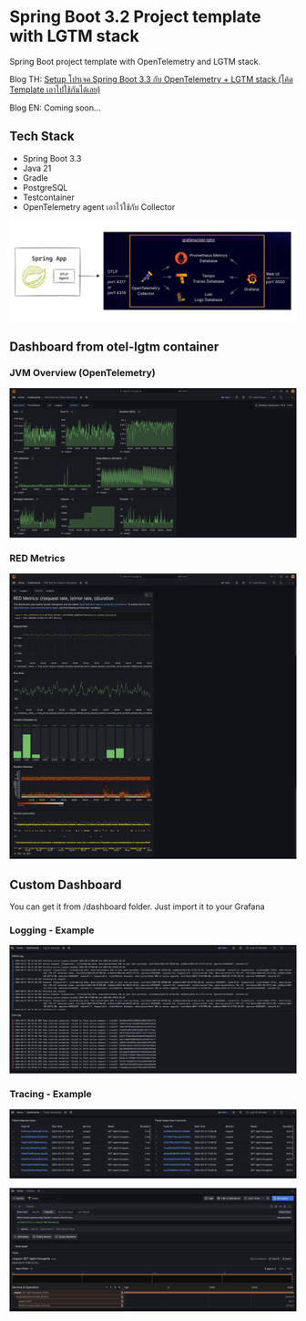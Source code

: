 # Spring Boot 3.2 Project template with LGTM stack

Spring Boot project template with OpenTelemetry and LGTM stack.

Blog TH: [Setup โปรเจค Spring Boot 3.3 กับ OpenTelemetry + LGTM stack (โค้ด Template เอาไปใช้กันได้เลย)](https://tpbabparn.medium.com/setup-โปรเจค-spring-boot-3-3-กับ-opentelemetry-lgtm-stack-โค้ด-template-เอาไปใช้กันได้เลย-1bb91dc9f7f5)

Blog EN: Coming soon...

## Tech Stack

* Spring Boot 3.3 
* Java 21 
* Gradle 
* PostgreSQL 
* Testcontainer
* OpenTelemetry agent เอาไว้ใช้กับ Collector

![Diagram for this side project - Spring Boot + OpenTelemetry + LGTM Stack](images/img.png)

## Dashboard from otel-lgtm container

### JVM Overview (OpenTelemetry)

![img.png](images/img_5.png)

### RED Metrics

![img_1.png](images/img_1.png)

## Custom Dashboard

You can get it from /dashboard folder. Just import it to your Grafana

### Logging - Example

![img_2.png](images/img_2.png)

### Tracing - Example

![img_3.png](images/img_3.png)

![img_4.png](images/img_4.png)